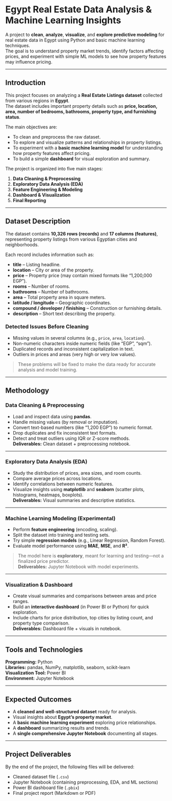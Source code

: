 # Egypt Real Estate Data Analysis & Machine Learning Insights  

A project to **clean**, **analyze**, **visualize**, and **explore predictive modeling** for real estate data in Egypt using Python and basic machine learning techniques.  
The goal is to understand property market trends, identify factors affecting prices, and experiment with simple ML models to see how property features may influence pricing.  

---

## Introduction  

This project focuses on analyzing a **Real Estate Listings dataset** collected from various regions in **Egypt**.  
The dataset includes important property details such as **price, location, area, number of bedrooms, bathrooms, property type, and furnishing status**.  

The main objectives are:  
- To clean and preprocess the raw dataset.  
- To explore and visualize patterns and relationships in property listings.  
- To experiment with a **basic machine learning model** for understanding how property features affect pricing.  
- To build a simple **dashboard** for visual exploration and summary.  

The project is organized into five main stages:  
1. **Data Cleaning & Preprocessing**  
2. **Exploratory Data Analysis (EDA)**  
3. **Feature Engineering & Modeling**  
4. **Dashboard & Visualization**  
5. **Final Reporting**

---

##  Dataset Description  

The dataset contains **10,326 rows (records)** and **17 columns (features)**,  
representing property listings from various Egyptian cities and neighborhoods.  

Each record includes information such as:  
- **title** – Listing headline.  
- **location** – City or area of the property.  
- **price** – Property price (may contain mixed formats like “1,200,000 EGP”).  
- **rooms** – Number of rooms.  
- **bathrooms** – Number of bathrooms.  
- **area** – Total property area in square meters.  
- **latitude / longitude** – Geographic coordinates.  
- **compound / developer / finishing** – Construction or furnishing details.  
- **description** – Short text describing the property.  

###  Detected Issues Before Cleaning  
- Missing values in several columns (e.g., `price`, `area`, `location`).  
- Non-numeric characters inside numeric fields (like “EGP”, “sqm”).  
- Duplicated records and inconsistent capitalization in text.  
- Outliers in prices and areas (very high or very low values).  

>  These problems will be fixed to make the data ready for accurate analysis and model training.

---

##  Methodology  

###  Data Cleaning & Preprocessing  
- Load and inspect data using **pandas**.  
- Handle missing values (by removal or imputation).  
- Convert text-based numbers (like “1,200 EGP”) to numeric format.  
- Drop duplicates and fix inconsistent text formats.  
- Detect and treat outliers using IQR or Z-score methods.  
**Deliverables:** Clean dataset + preprocessing notebook.  

---

###  Exploratory Data Analysis (EDA)  
- Study the distribution of prices, area sizes, and room counts.  
- Compare average prices across locations.  
- Identify correlations between numeric features.  
- Visualize insights using **matplotlib** and **seaborn** (scatter plots, histograms, heatmaps, boxplots).  
**Deliverables:** Visual summaries and descriptive statistics.  

---

###  Machine Learning Modeling (Experimental)  
- Perform **feature engineering** (encoding, scaling).  
- Split the dataset into training and testing sets.  
- Try simple **regression models** (e.g., Linear Regression, Random Forest).  
- Evaluate model performance using **MAE**, **MSE**, and **R²**.  
>  The model here is **exploratory**, meant for learning and testing—not a finalized price predictor.  
**Deliverables:** Jupyter Notebook with model experiments.  

---

###  Visualization & Dashboard  
- Create visual summaries and comparisons between areas and price ranges.  
- Build an **interactive dashboard** (in Power BI or Python) for quick exploration.  
- Include charts for price distribution, top cities by listing count, and property type comparison.  
**Deliverables:** Dashboard file + visuals in notebook.  

---

##  Tools and Technologies  

**Programming:** Python  
**Libraries:** pandas, NumPy, matplotlib, seaborn, scikit-learn  
**Visualization Tool:** Power BI  
**Environment:** Jupyter Notebook  

---

##  Expected Outcomes  

- A **cleaned and well-structured dataset** ready for analysis.  
- Visual insights about **Egypt’s property market**.  
- A **basic machine learning experiment** exploring price relationships.  
- A **dashboard** summarizing results and trends.  
- A **single comprehensive Jupyter Notebook** documenting all stages.  

---

##  Project Deliverables  

By the end of the project, the following files will be delivered:  
- Cleaned dataset file (`.csv`)  
- Jupyter Notebook (containing preprocessing, EDA, and ML sections)  
- Power BI dashboard file (`.pbix`)  
- Final project report (Markdown or PDF)  
 

